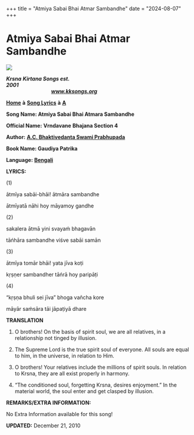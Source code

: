 +++
title = "Atmiya Sabai Bhai Atmar Sambandhe"
date = "2024-08-07"
+++

# Atmiya Sabai Bhai Atmar Sambandhe
[**![](http://kksongs.org/image_files/image002.jpg)**](http://kksongs.org/)

**_Krsna_** **_Kirtana Songs est. 2001_**                                                                                                                                                      **_www.kksongs.org_**

[**Home**](http://kksongs.org/) **à** [**Song Lyrics**](http://kksongs.org/lyrics.html) **à** [**A**](http://kksongs.org/songs/song_a.html)

**Song Name: Atmiya Sabai Bhai Atmara Sambandhe**

**Official Name:** **Vrndavane** **Bhajana Section 4**

**Author:** [**A.C. Bhaktivedanta Swami Prabhupada**](http://kksongs.org/authors/list/acbsp.html)

**Book Name: Gaudiya Patrika**

**Language:** [**Bengali**](http://kksongs.org/language/list/bengali.html)

**LYRICS:**

(1)

ātmīya sabāi-bhāi! ātmāra sambandhe

ātmīyatā nāhi hoy māyamoy gandhe

(2)

sakalera ātmā yini svayaḿ bhagavān

tāńhāra sambandhe viśve sabāi samān

(3)

ātmīya tomār bhāi! yata jīva koṭi

kṛṣṇer sambandher tāńrā hoy paripāṭi

(4)

“kṛṣṇa bhuli sei jīva” bhoga vañcha kore

māyār saḿsāra tāi jāpaṭiyā dhare

**TRANSLATION**

1) O brothers! On the basis of spirit soul, we are all relatives, in a relationship not tinged by illusion.

2) The Supreme Lord is the true spirit soul of everyone. All souls are equal to him, in the universe, in relation to Him.

3) O brothers! Your relatives include the millions of spirit souls. In relation to Krsna, they are all exist properly in harmony.

4) “The conditioned soul, forgetting Krsna, desires enjoyment.” In the material world, the soul enter and get clasped by illusion.

**REMARKS/EXTRA INFORMATION:**

No Extra Information available for this song!

**UPDATED:** December 21, 2010